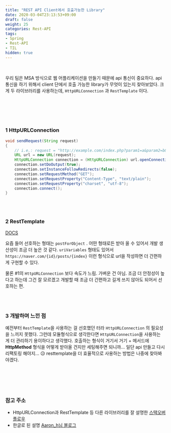 ```yaml
---
title: "REST API Client에서 호출가능한 Library"
date: 2020-03-04T23:13:53+09:00
draft: false
weight: 25
categories: Rest-API
tags:
- Spring
- Rest-API 
- TIL 
hidden: true
---
```


<br>

우리 팀은 MSA 방식으로 웹 어플리케이션을 만들기 때문에 api 통신이 중요하다. api 통신을 하기 위해서 client 단에서 호출 가능한 library가 무엇이 있는지 찾아보았다. 크게 두 라이브러리를 사용하는데, `HttpURLConnection` 과 `RestTemplate` 이다.

<br><br><br><br>

### 1 HttpURLConnection

```java
void sendRequest(String request)
{
    // i.e.: request = "http://example.com/index.php?param1=a&param2=b&param3=c";
    URL url = new URL(request); 
    HttpURLConnection connection = (HttpURLConnection) url.openConnection();           
    connection.setDoOutput(true); 
    connection.setInstanceFollowRedirects(false); 
    connection.setRequestMethod("GET"); 
    connection.setRequestProperty("Content-Type", "text/plain"); 
    connection.setRequestProperty("charset", "utf-8");
    connection.connect();
}
```

<br><br>



### 2 RestTemplate

[DOCS](https://docs.spring.io/spring/docs/current/javadoc-api/org/springframework/web/client/RestTemplate.html)

요즘 들어 선호하는 형태는 `postForObject`  . 어떤 형태로든 받아 올 수 있어서 개발 생산성이 조금 더 높은 것 같다. `uriVariables` 형태도 있어서 `https://naver.com/{id}/posts/{index}` 이런 형식으로 url을 작성하면 더 간편하게 구현할 수 있다.

물론 #1의 `HttpURLConnection` 보다 속도가 느림. 가벼운 건 아님. 조금 더 안정성이 높다고 하는데 그건 잘 모르겠고 개발할 때 조금 더 간편하고 길게 쓰지 않아도 되어서 선호하는 편.

<br><br>



### 3 개발하며 느낀 점

예전부터 `RestTemplate`을 사용하는 걸 선호했던 터라 `HttpURLConnection` 의 필요성을 느끼지 못했다. 그런데 모듈형식으로 생각한다면 `HttpURLConnection`을 사용하는 게 더 관리하기 용이하다고 생각했다. 호출하는 형식이 거기서 거기 + 메서드에 **HttpMethod** 형식을 어떻게 받아올 건지만 세팅해주면 되니까... 일단 api 만들고 다시 리팩토링 해야지... 😥 resttemplate을 더 효율적으로 사용하는 방법은 나중에 찾아봐야겠다.



<br><br><br><br>

### 참고 주소

- HttpURLConnection과 RestTemplate 등 다른 라이브러리를 잘 설명한 [스택오버플로우](https://stackoverflow.com/questions/53795268/should-i-use-httpurlconnection-or-resttemplate)
- 한글로 된 설명 [Aaron_h님 블로그](https://digitalbourgeois.tistory.com/56?category=678387)

